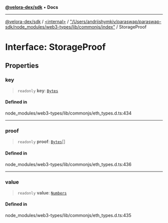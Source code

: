 [**@velora-dex/sdk**](../../../../README.md) • **Docs**

***

[@velora-dex/sdk](../../../../globals.md) / [\<internal\>](../../../README.md) / ["/Users/andriishymkiv/paraswap/paraswap-sdk/node\_modules/web3-types/lib/commonjs/index"](../README.md) / StorageProof

# Interface: StorageProof

## Properties

### key

> `readonly` **key**: [`Bytes`](../../../type-aliases/Bytes.md)

#### Defined in

node\_modules/web3-types/lib/commonjs/eth\_types.d.ts:434

***

### proof

> `readonly` **proof**: [`Bytes`](../../../type-aliases/Bytes.md)[]

#### Defined in

node\_modules/web3-types/lib/commonjs/eth\_types.d.ts:436

***

### value

> `readonly` **value**: [`Numbers`](../../../type-aliases/Numbers.md)

#### Defined in

node\_modules/web3-types/lib/commonjs/eth\_types.d.ts:435
